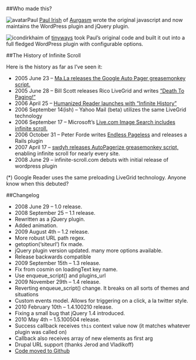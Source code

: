 ##Who made this?

![avatarPaul](http://aurgasm.us/wp/uploads/aboutimg-paul.jpg)
[Paul Irish](http://paulirish.com/) of [Aurgasm](http://aurgasm.us/) wrote the original javascript and now maintains the WordPress plugin and jQuery plugin.

![icon](http://farm1.static.flickr.com/216/buddyicons/45844873@N00.jpg?1177533419#45844873@N00)dirkhaim of [tinyways](http://tinyways.com/) took Paul’s original code and built it out into a full fledged WordPress plugin with configurable options.


##The History of Infinite Scroll

Here is the history as far as I’ve seen it:

* 2005 June 23 – [Ma.La releases the Google Auto Pager greasemonkey script.](http://la.ma.la/blog/diary_200506231749.htm)
* 2005 June 28 – Bill Scott releases Rico LiveGrid and writes [“Death To Paging!”](http://looksgoodworkswell.blogspot.com.ar/2005/06/death-to-paging-rico-livegrid-released.html)
* 2006 April 25 – [Humanized Reader launches with “Infinite History”](http://humanized.com/weblog/2006/04/25/no_more_more_pages/)
* 2006 September 14(ish) – Yahoo Mail (beta) utilizes the same LiveGrid technology
* 2006 September 17 – Microsoft’s [Live.com Image Search includes infinite scroll.](http://ajaxian.com/archives/ms-livecom-ajax-image-search)
* 2006 October 31 – Peter Forde writes [Endless Pageless](http://unspace.ca/archive/) and releases a Rails plugin
* 2007 April 17 – [swdyh releases AutoPagerize greasemonkey script,](http://userscripts.org/scripts/show/8551) enabling infinite scroll for nearly every site.
* 2008 June 29 – infinite-scroll.com debuts with initial release of wordpress plugin

(*) Google Reader uses the same preloading LiveGrid technology. Anyone know when this debuted?


##Changelog

* 2008 June 29 – 1.0 release.
* 2008 September 25 – 1.1 release.
 * Rewritten as a jQuery plugin.
 * Added animation.
* 2009 August 4th – 1.2 release.
 * More robust URL path regex.
 * getoption(‘siteurl’) fix made.
 * jQuery plugin version updated. many more options available.
 * Release backwards compatible
* 2009 September 15th – 1.3 release.
 * Fix from cosmin on loadingText key name.
 * Use enqueue_script() and plugins_url
* 2009 November 29th – 1.4 release.
 * Reverting enqueue_script() change. It breaks on all sorts of themes and situations
 * Custom events model. Allows for triggering on a click, a la twitter style.
* 2010 February 10th – 1.4.100210 release.
 * Fixing a small bug that jQuery 1.4 introduced.
* 2010 May 4th – 1.5.100504 release.
 * Success callback receives `this` context value now (it matches whatever plugin was called on)
 * Callback also receives array of new elements as first arg
 * Drupal URL support (thanks Jerod and Vladikoff)
 * [Code moved to Github](https://github.com/paulirish/infinite-scroll)
